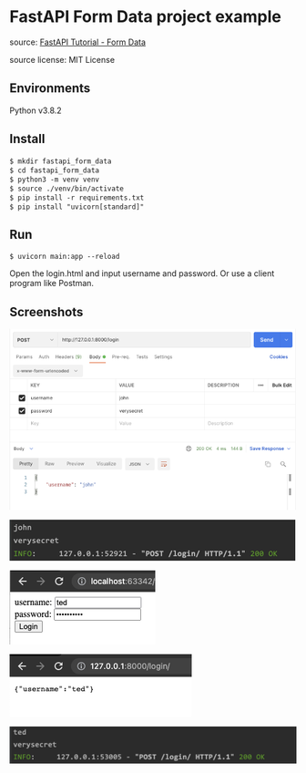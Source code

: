 # FastAPI Form Data project example

source: [FastAPI Tutorial - Form Data](https://fastapi.tiangolo.com/tutorial/request-forms/)

source license: MIT License

## Environments
Python v3.8.2

## Install
```shell
$ mkdir fastapi_form_data
$ cd fastapi_form_data
$ python3 -m venv venv
$ source ./venv/bin/activate
$ pip install -r requirements.txt
$ pip install "uvicorn[standard]"
```

## Run
```shell
$ uvicorn main:app --reload
```

Open the login.html and input username and password.
Or use a client program like Postman.

## Screenshots
![Postman POST /login](screenshots/postman_post_login.png)

![Postman log](screenshots/postman_log.png)

![login.html](screenshots/html_login.png)

![login.html Result](screenshots/html_login_result.png)

![login.html log](screenshots/html_login_log.png)
